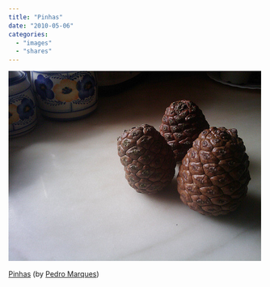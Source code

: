 ```yaml
---
title: "Pinhas"
date: "2010-05-06"
categories: 
  - "images"
  - "shares"
---
```


![](images/tumblr_l1cdjogIAv1qz4vrlo1_500.jpg)

[Pinhas](http://www.flickr.com/photos/pedromarques/4546377528/) (by [Pedro Marques](http://flickr.com/photos/pedromarques))
